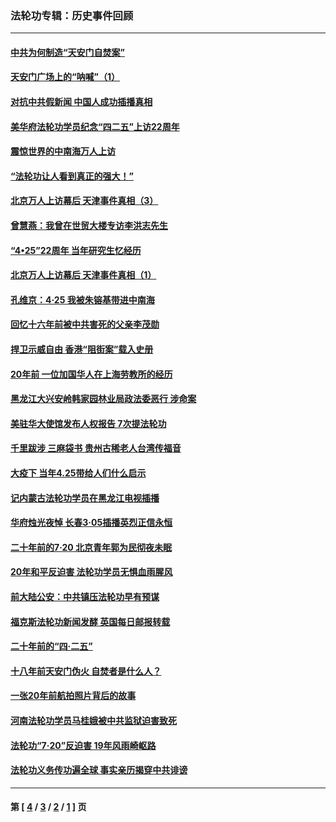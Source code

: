 ### 法轮功专辑：历史事件回顾
---
#### [中共为何制造“天安门自焚案”](../../pages/nf5793/n13183270.md?10100430) 
#### [天安门广场上的“呐喊”（1）](../../pages/nf5793/n13105277.md?10100430) 
#### [对抗中共假新闻 中国人成功插播真相](../../pages/nf5793/n12910618.md?10100430) 
#### [美华府法轮功学员纪念“四二五”上访22周年](../../pages/nf5793/n12904445.md?10100430) 
#### [震惊世界的中南海万人上访](../../pages/nf5793/n12903976.md?10100430) 
#### [“法轮功让人看到真正的强大！”](../../pages/nf5793/n12903195.md?10100430) 
#### [北京万人上访幕后 天津事件真相（3）](../../pages/nf5793/n12902807.md?10100430) 
#### [曾慧燕：我曾在世贸大楼专访李洪志先生](../../pages/nf5793/n12898729.md?10100430) 
#### [“4•25”22周年 当年研究生忆经历](../../pages/nf5793/n12894152.md?10100430) 
#### [北京万人上访幕后 天津事件真相（1）](../../pages/nf5793/n12885174.md?10100430) 
#### [孔维京：4·25 我被朱镕基带进中南海](../../pages/nf5793/n12864987.md?10100430) 
#### [回忆十六年前被中共害死的父亲李茂勋](../../pages/nf5793/n12880270.md?10100430) 
#### [捍卫示威自由 香港“阻街案”载入史册](../../pages/nf5793/n12811245.md?10100430) 
#### [20年前 一位加国华人在上海劳教所的经历](../../pages/nf5793/n12707932.md?10100430) 
#### [黑龙江大兴安岭韩家园林业局政法委恶行 涉命案](../../pages/nf5793/n12622815.md?10100430) 
#### [美驻华大使馆发布人权报告 7次提法轮功](../../pages/nf5793/n12520541.md?10100430) 
#### [千里跋涉 三麻袋书 贵州古稀老人台湾传福音](../../pages/nf5793/n12198750.md?10100430) 
#### [大疫下 当年4.25带给人们什么启示](../../pages/nf5793/n12058565.md?10100430) 
#### [记内蒙古法轮功学员在黑龙江电视插播](../../pages/nf5793/n11699194.md?10100430) 
#### [华府烛光夜悼 长春3·05插播英烈正信永恒](../../pages/nf5793/n11397432.md?10100430) 
#### [二十年前的7·20 北京青年郭为民彻夜未眠](../../pages/nf5793/n11354195.md?10100430) 
#### [20年和平反迫害 法轮功学员无惧血雨腥风](../../pages/nf5793/n11348279.md?10100430) 
#### [前大陆公安：中共镇压法轮功早有预谋](../../pages/nf5793/n11352168.md?10100430) 
#### [福克斯法轮功新闻发酵  英国每日邮报转载](../../pages/nf5793/n11285952.md?10100430) 
#### [二十年前的“四·二五”](../../pages/nf5793/n11207639.md?10100430) 
#### [十八年前天安门伪火 自焚者是什么人？](../../pages/nf5793/n10996556.md?10100430) 
#### [一张20年前航拍照片背后的故事](../../pages/nf5793/n10693797.md?10100430) 
#### [河南法轮功学员马桂娥被中共监狱迫害致死](../../pages/nf5793/n10684974.md?10100430) 
#### [法轮功“7‧20”反迫害 19年风雨崎岖路](../../pages/nf5793/n10570834.md?10100430) 
#### [法轮功义务传功遍全球 事实亲历揭穿中共诽谤](../../pages/nf5793/n10581061.md?10100430) 

---
#### 第 [ [4](./4.md?10100430) / [3](./3.md?10100430) / [2](./2.md?10100430) / [1](./1.md?10100430) ] 页
